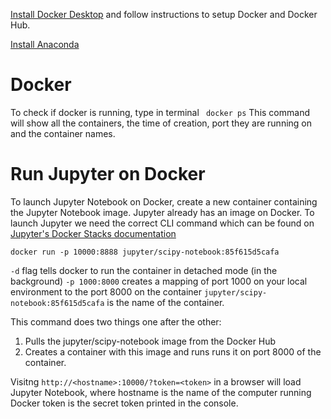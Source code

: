 [Install Docker Desktop](https://www.docker.com/get-started/) and follow instructions to setup Docker and Docker Hub. 

[Install Anaconda](https://www.anaconda.com/)

# Docker
To check if docker is running, type in terminal
``` docker ps```
This command will show all the containers, the time of creation, port they are running on and the container names.

# Run Jupyter on Docker
To launch Jupyter Notebook on Docker, create a new container containing the Jupyter Notebook image. Jupyter already has an image on Docker. To launch Jupyter we need the correct CLI command which can be found on [Jupyter's Docker Stacks documentation](https://jupyter-docker-stacks.readthedocs.io/en/latest/)

``` docker run -p 10000:8888 jupyter/scipy-notebook:85f615d5cafa ```

``` -d ``` flag tells docker to run the container in detached mode (in the background)
``` -p 1000:8000 ``` creates a mapping of port 1000 on your local environment to the port 8000 on the container
``` jupyter/scipy-notebook:85f615d5cafa ``` is the name of the container.

This command does two things one after the other: 
  1. Pulls the jupyter/scipy-notebook image from the Docker Hub
  2. Creates a container with this image and runs runs it on port 8000 of the container. 

Visitng ``` http://<hostname>:10000/?token=<token> ``` in a browser will load Jupyter Notebook, where 
hostname is the name of the computer running Docker
token is the secret token printed in the console.

